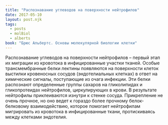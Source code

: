 ```yaml
---
title: "Распознавание углеводов на поверхности нейтрофилов"
date: 2017-05-10
layout: post.njk
tags:
  - posts
  - molBiol
  - alberts
book: "Брюс Альбертс. Основы молекулярной биологии клетки"
---
```


Распознавание углеводов на поверхности нейтрофилов – первый этап их миграции из кровотока в инфицированные участки тканей. Особые трансмембранные белки лектины появляются на поверхности клеток выстилки кровеносных сосудов (эндотелиальных клетках) в ответ на химические сигналы, поступающие из очага инфекции. Эти белки распознают определенные группы сахаров на гликолипидах и гликопротеидах нейтрофилов, циркулирующих в крови. В результате нейтрофилы приклеиваются изнутри к стенке сосуда. Прикрепление не очень прочное, но оно ведет к гораздо более прочному белок-белковому взаимодействию, которое помогает нейтрофилам мигрировать из кровотока в инфицированные ткани, протискиваясь между клетками эндотелия.
